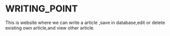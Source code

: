 # WRITING_POINT
 
This is website where we can write a article ,save in database,edit or delete existing own article,and view other article.
